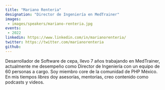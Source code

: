 ```yaml
---
title: "Mariano Renteria"
designation: "Director de Ingeniería en MedTrainer"
images:
 - images/speakers/mariano-renteria.jpg
events:
 - 2022
linkedin: https://www.linkedin.com/in/marianorenteria/
twitter: https://twitter.com/marianorenteria
github: 
---
```


Desarrollador de Software de cepa, llevo 7 años trabajando en MedTrainer, actualmente me desempeño como Director de Ingeniería con un equipo de 60 personas a cargo. 
Soy miembro core de la comunidad de PHP México.
En mis tiempos *libres* doy asesorías, mentorías, creo contenido como podcasts y videos.